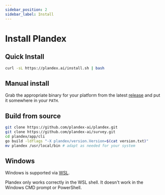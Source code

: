 ```yaml
---
sidebar_position: 2
sidebar_label: Install
---
```


# Install Plandex

## Quick Install

```bash
curl -sL https://plandex.ai/install.sh | bash
```

## Manual install

Grab the appropriate binary for your platform from the latest [release](https://github.com/plandex-ai/plandex/releases) and put it somewhere in your `PATH`.

## Build from source

```bash
git clone https://github.com/plandex-ai/plandex.git
git clone https://github.com/plandex-ai/survey.git
cd plandex/app/cli
go build -ldflags "-X plandex/version.Version=$(cat version.txt)"
mv plandex /usr/local/bin # adapt as needed for your system
```

## Windows

Windows is supported via [WSL](https://learn.microsoft.com/en-us/windows/wsl/about).

Plandex only works correctly in the WSL shell. It doesn't work in the Windows CMD prompt or PowerShell.

